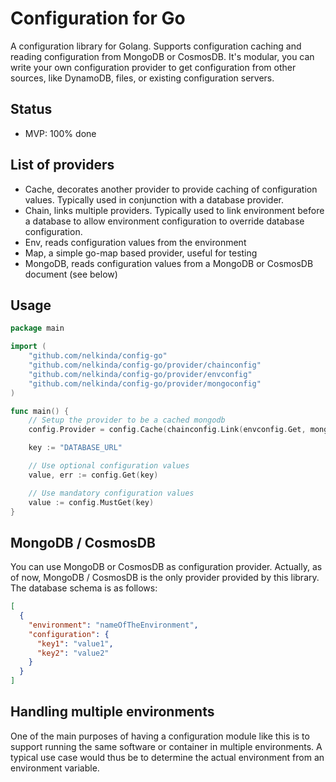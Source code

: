 # Configuration for Go

A configuration library for Golang.
Supports configuration caching and reading configuration from MongoDB or CosmosDB.
It's modular, you can write your own configuration provider to get configuration from other sources, like DynamoDB, files, or existing configuration servers.

## Status
- MVP: 100% done

## List of providers
- Cache, decorates another provider to provide caching of configuration values.
  Typically used in conjunction with a database provider.
- Chain, links multiple providers.
  Typically used to link environment before a database to allow environment configuration to override database configuration.
- Env, reads configuration values from the environment
- Map, a simple go-map based provider, useful for testing
- MongoDB, reads configuration values from a MongoDB or CosmosDB document (see below)

## Usage

```go
package main

import (
	"github.com/nelkinda/config-go"
	"github.com/nelkinda/config-go/provider/chainconfig"
	"github.com/nelkinda/config-go/provider/envconfig"
	"github.com/nelkinda/config-go/provider/mongoconfig"
)

func main() {
	// Setup the provider to be a cached mongodb
	config.Provider = config.Cache(chainconfig.Link(envconfig.Get, mongoconfig.CreateMongoConfigProvider(&mongoconfig.Config{})))

	key := "DATABASE_URL"

	// Use optional configuration values
	value, err := config.Get(key)

	// Use mandatory configuration values
	value := config.MustGet(key)
}
```

## MongoDB / CosmosDB
You can use MongoDB or CosmosDB as configuration provider.
Actually, as of now, MongoDB / CosmosDB is the only provider provided by this library.
The database schema is as follows:
```json
[
  {
    "environment": "nameOfTheEnvironment",
    "configuration": {
      "key1": "value1",
      "key2": "value2"
    }
  }
]
```

## Handling multiple environments
One of the main purposes of having a configuration module like this is to support running the same software or container in multiple environments.
A typical use case would thus be to determine the actual environment from an environment variable.
